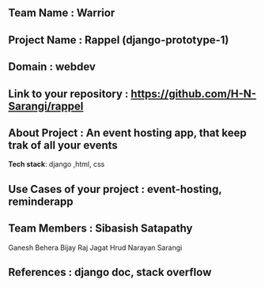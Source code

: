 ## Team Name : Warrior 
## Project Name : Rappel (django-prototype-1)


## Domain : webdev   



## Link to your repository : https://github.com/H-N-Sarangi/rappel


## About Project : An event hosting app, that keep trak of all your events








**Tech stack**: django ,html, css

 

## Use Cases of your project : event-hosting, reminderapp


## Team Members : Sibasish Satapathy
Ganesh Behera
Bijay Raj Jagat
Hrud Narayan Sarangi


## References : django doc, stack overflow
